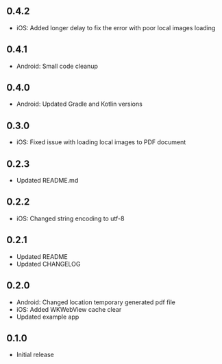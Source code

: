 ## 0.4.2

* iOS: Added longer delay to fix the error with poor local images loading

## 0.4.1

* Android: Small code cleanup

## 0.4.0

* Android: Updated Gradle and Kotlin versions

## 0.3.0

* iOS: Fixed issue with loading local images to PDF document

## 0.2.3

* Updated README.md

## 0.2.2

* iOS: Changed string encoding to utf-8

## 0.2.1

* Updated README
* Updated CHANGELOG

## 0.2.0

* Android: Changed location temporary generated pdf file
* iOS: Added WKWebView cache clear
* Updated example app

## 0.1.0

* Initial release
